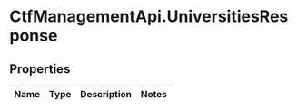 # CtfManagementApi.UniversitiesResponse

## Properties
Name | Type | Description | Notes
------------ | ------------- | ------------- | -------------
